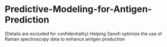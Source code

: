 # Predictive-Modeling-for-Antigen-Prediction
(Details are excluded for confidentiality) Helping Sanofi optimize the use of Raman spectroscopy data to enhance antigen production
